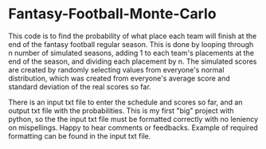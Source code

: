 # Fantasy-Football-Monte-Carlo

This code is to find the probability of what place each team will finish at the end of the fantasy football regular season. This is done by looping through n number of simulated seasons, adding 1 to each team's placements at the end of the season, and dividing each placement by n. The simulated scores are created by randomly selecting values from everyone's normal distribution, which was created from everyone's average score and standard deviation of the real scores so far. 

There is an input txt file to enter the schedule and scores so far, and an output txt file with the probabilities. 
This is my first "big" project with python, so the the input txt file must be formatted correctly with no leniency on mispellings. 
Happy to hear comments or feedbacks. Example of required formatting can be found in the input txt file.
